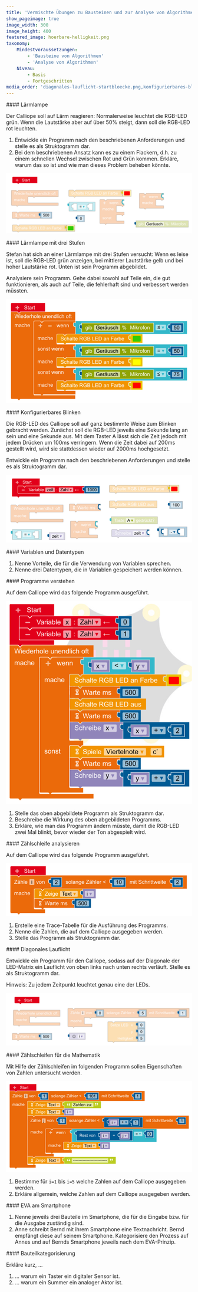 ```yaml
---
title: 'Vermischte Übungen zu Bausteinen und zur Analyse von Algorithmen'
show_pageimage: true
image_width: 300
image_height: 400
featured_image: hoerbare-helligkeit.png
taxonomy:
    Mindestvoraussetzungen:
        - 'Bausteine von Algorithmen'
        - 'Analyse von Algorithmen'
    Niveau:
        - Basis
        - Fortgeschritten
media_order: 'diagonales-lauflicht-startbloecke.png,konfigurierbares-blinken-startbloecke.png,laermampel-zur-analyse.png,laermlampe-startbloecke.png,zaehlschleife-analysieren.png,zaehlschleifen-fuer-mathematik.png,Aufg-Programme-verstehen.png'
---
```


<div markdown="1" class="aufgabe">
#### Lärmlampe

Der Calliope soll auf Lärm reagieren: Normalerweise leuchtet die RGB-LED grün. Wenn die Lautstärke aber auf über 50% steigt, dann soll die RGB-LED rot leuchten.

1. Entwickle ein Programm nach den beschriebenen Anforderungen und stelle es als Struktogramm dar.
2. Bei dem beschriebenen Ansatz kann es zu einem Flackern, d.h. zu einem schnellen Wechsel zwischen Rot und Grün kommen. Erkläre, warum das so ist und wie man dieses Problem beheben könnte.

![befehle-zur-laermlampe](laermlampe-startbloecke.png?lightbox=1024&resize=800&classes=caption "Blöcke zum Programmieren der Lärmlampe. Die Argumente dürfen angepasst werden. Die Blöcke dürfen mehrmals verwendet werden.")
</div>

<div markdown="1" class="aufgabe">
#### Lärmlampe mit drei Stufen

Stefan hat sich an einer Lärmlampe mit drei Stufen versucht: Wenn es leise ist, soll die RGB-LED grün anzeigen, bei mittlerer Lautstärke gelb und bei hoher Lautstärke rot. Unten ist sein Programm abgebildet.

Analysiere sein Programm. Gehe dabei sowohl auf Teile ein, die gut funktionieren, als auch auf Teile, die fehlerhaft sind und verbessert werden müssten.

![laermampel-zur-analyse](laermampel-zur-analyse.png?lightbox=1024&resize=600&classes=caption "Stefans Programm für eine Lärmampel mit drei Stufen.")
</div>

<div markdown="1" class="aufgabe">
#### Konfigurierbares Blinken

Die RGB-LED des Calliope soll auf ganz bestimmte Weise zum Blinken gebracht werden. Zunächst soll die RGB-LED jeweils eine Sekunde lang an sein und eine Sekunde aus. Mit dem Taster A lässt sich die Zeit jedoch mit jedem Drücken um 100ms verringern. Wenn die Zeit dabei auf 200ms gestellt wird, wird sie stattdessen wieder auf 2000ms hochgesetzt.

Entwickle ein Programm nach den beschriebenen Anforderungen und stelle es als Struktogramm dar.

![befehle-zu-konfigurierbares-blinken](konfigurierbares-blinken-startbloecke.png?lightbox=1024&resize=800&classes=caption "Blöcke zum Programmieren des konfigurierbaren Blinkens. Die Argumente dürfen angepasst werden. Die Blöcke dürfen mehrmals verwendet werden.")
</div>


<div markdown="1" class="aufgabe">
#### Variablen und Datentypen

1.  Nenne Vorteile, die für die Verwendung von Variablen sprechen.
2.  Nenne drei Datentypen, die in Variablen gespeichert werden können.
</div>

<div markdown="1" class="aufgabe">
#### Programme verstehen

Auf dem Calliope wird das folgende Programm ausgeführt.

![Programm zur Analyse](Aufg-Programme-verstehen.png?resize=500)

1.  Stelle das oben abgebildete Programm als Struktogramm dar.
2.  Beschreibe die Wirkung des oben abgebildeten Programms.
3.  Erkläre, wie man das Programm ändern müsste, damit die RGB-LED zwei Mal blinkt, bevor wieder der Ton abgespielt wird.
</div>

<div markdown="1" class="aufgabe">
#### Zählschleife analysieren

Auf dem Calliope wird das folgende Programm ausgeführt.

![Zählschleife zur Analyse.](zaehlschleife-analysieren.png?classes=caption "Zählschleife zur Analyse.")

1.  Erstelle eine Trace-Tabelle für die Ausführung des Programms.
2.  Nenne die Zahlen, die auf dem Calliope ausgegeben werden.
3.  Stelle das Programm als Struktogramm dar.
</div>

<div markdown="1" class="aufgabe">
#### Diagonales Lauflicht

Entwickle ein Programm für den Calliope, sodass auf der Diagonale der LED-Matrix ein Lauflicht von oben links nach unten rechts verläuft. Stelle es als Struktogramm dar.

Hinweis: Zu jedem Zeitpunkt leuchtet genau eine der LEDs.

![befehle-zu-diagonales-lauflichtn](diagonales-lauflicht-startbloecke.png?lightbox=1024&resize=800&classes=caption "Blöcke zum Programmieren des diagonalen Lauflichts. Die Argumente dürfen angepasst werden. Die Blöcke dürfen mehrmals verwendet werden.")
</div>

<div markdown="1" class="aufgabe">
#### Zählschleifen für die Mathematik

Mit Hilfe der Zählschleifen im folgenden Programm sollen Eigenschaften von Zahlen untersucht werden.

![Zählschleifen für die Mathematik.](zaehlschleifen-fuer-mathematik.png?resize=800&classes=caption "Zwei Zählschleifen zur Untersuchung von Zahlen.")

1. Bestimme für `i=1` bis `i=5` welche Zahlen auf dem Calliope ausgegeben werden.
2. Erkläre allgemein, welche Zahlen auf dem Calliope ausgegeben werden.
</div>

<div markdown="1" class="aufgabe">
#### EVA am Smartphone

1. Nenne jeweils drei Bauteile im Smartphone, die für die Eingabe bzw. für die Ausgabe zuständig sind.
2. Anne schreibt Bernd mit ihrem Smartphone eine Textnachricht. Bernd empfängt diese auf seinem Smartphone. Kategorisiere den Prozess auf Annes und auf Bernds Smartphone jeweils nach dem EVA-Prinzip.

</div>


<div markdown="1" class="aufgabe">
#### Bauteilkategorisierung

Erkläre kurz, ...
1. ... warum ein Taster ein digitaler Sensor ist.
2. ... warum ein Summer ein analoger Aktor ist.
</div>

